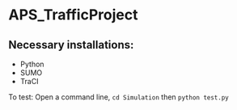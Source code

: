 # APS_TrafficProject

## Necessary installations:
- Python
- SUMO
- TraCI

To test:
Open a command line, `cd Simulation` then `python test.py`
